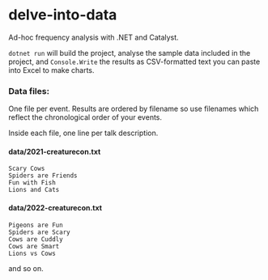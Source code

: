 # delve-into-data
Ad-hoc frequency analysis with .NET and Catalyst.

`dotnet run` will build the project, analyse the sample data included in the project, and `Console.Write` the results as CSV-formatted text you can paste into Excel to make charts.

### Data files:

One file per event. Results are ordered by filename so use filenames which reflect the chronological order of your events.

Inside each file, one line per talk description.

#### data/2021-creaturecon.txt

```
Scary Cows
Spiders are Friends
Fun with Fish
Lions and Cats
```

#### data/2022-creaturecon.txt

```
Pigeons are Fun
Spiders are Scary
Cows are Cuddly
Cows are Smart
Lions vs Cows
```

and so on.
